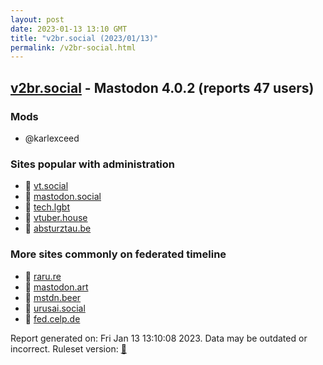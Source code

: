 ```yaml
---
layout: post
date: 2023-01-13 13:10 GMT
title: "v2br.social (2023/01/13)"
permalink: /v2br-social.html
---
```


## [v2br.social](https://v2br.social) - Mastodon 4.0.2 (reports 47 users)

### Mods
 * @karlexceed

### Sites popular with administration

* 🐘 [vt.social](/vt-social.html)
* 🐘 [mastodon.social](/mastodon-social.html)
* 🐘 [tech.lgbt](/tech-lgbt.html)
* 🐘 [vtuber.house](/vtuber-house.html)
* 🐘 [absturztau.be](/absturztau-be.html)

### More sites commonly on federated timeline

* 🐘 [raru.re](/raru-re.html)
* 🐘 [mastodon.art](/mastodon-art.html)
* 🐘 [mstdn.beer](/mstdn-beer.html)
* 🐘 [urusai.social](/urusai-social.html)
* 🐘 [fed.celp.de](/fed-celp-de.html)

Report generated on: Fri Jan 13 13:10:08 2023. Data may be outdated or incorrect.
Ruleset version: [🧁](/version-cupcake)
